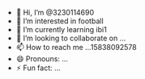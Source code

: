 - 👋 Hi, I’m @3230114690
- 👀 I’m interested in football
- 🌱 I’m currently learning ibi1
- 💞️ I’m looking to collaborate on ...
- 📫 How to reach me ...15838092578
- 😄 Pronouns: ...
- ⚡ Fun fact: ...

<!---
3230114690/3230114690 is a ✨ special ✨ repository because its `README.md` (this file) appears on your GitHub profile.
You can click the Preview link to take a look at your changes.
--->
